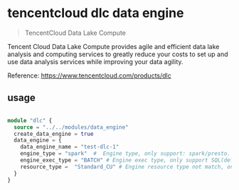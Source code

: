 # tencentcloud dlc data engine

> TencentCloud Data Lake Compute

Tencent Cloud Data Lake Compute provides agile and efficient data lake analysis and computing services to greatly reduce your costs to set up and use data analysis services while improving your data agility.

Reference: https://www.tencentcloud.com/products/dlc


## usage

```terraform

module "dlc" {
  source = "../../modules/data_engine"
  create_data_engine = true
  data_engine = {
    data_engine_name = "test-dlc-1"
    engine_type = "spark"  #  Engine type, only support: spark/presto.
    engine_exec_type = "BATCH" # Engine exec type, only support SQL(default) or BATCH.
    resource_type =  "Standard_CU" # Engine resource type not match, only support: Standard_CU/Memory_CU(only BATCH ExecType).
  }
}

```
